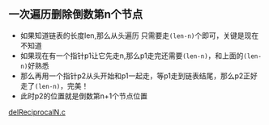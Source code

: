 ## 一次遍历删除倒数第n个节点
* 如果知道链表的长度len,那么从头遍历 只需要走```(len-n)```个即可，关键是现在不知道
* 如果现在有一个指针p1让它先走n,那么p1走完还需要```(len-n)```，和上面的```(len-n)```好熟悉
* 那么再用一个指针p2从头开始和p1一起走，等p1走到链表结尾，那么p2正好走了```(len-n)```，完美！
* 此时p2的位置就是倒数第n+1个节点位置

[delReciprocalN.c](https://github.com/hkui/algo_practice/blob/master/c/linklist/delReciprocalN.c)




